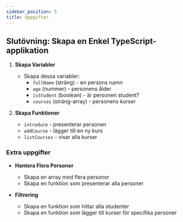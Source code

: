 ```yaml
---
sidebar_position: 5
title: Uppgifter
---
```


## Slutövning: Skapa en Enkel TypeScript-applikation

1. **Skapa Variabler**

   - Skapa dessa variabler:
     - `fullName` (sträng) - en persons namn
     - `age` (nummer) - personens ålder
     - `isStudent` (boolean) - är personen student?
     - `courses` (sträng-array) - personens kurser

2. **Skapa Funktioner**
   - `introduce` - presenterar personen
   - `addCourse` - lägger till en ny kurs
   - `listCourses` - visar alla kurser

### Extra uppgifter

- **Hantera Flera Personer**

  - Skapa en array med flera personer
  - Skapa en funktion som presenterar alla personer

- **Filtrering**
  - Skapa en funktion som hittar alla studenter
  - Skapa en funktion som lägger till kurser för specifika personer
